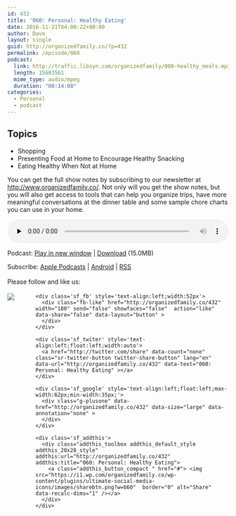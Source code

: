 ```yaml
---
id: 432
title: '060: Personal: Healthy Eating'
date: 2016-11-21T04:00:22+00:00
author: Dave
layout: single
guid: http://organizedfamily.co/?p=432
permalink: /episode/060
podcast:
  link: http://traffic.libsyn.com/organizedfamily/060-healthy_meals.mp3
  length: 15683561
  mime_type: audio/mpeg
  duration: "00:14:08"
categories:
  - Personal
  - podcast
---
```

## Topics

  * Shopping
  * Presenting Food at Home to Encourage Healthy Snacking
  * Eating Healthy When Not at Home

You can get the full show notes by subscribing to our newsletter at <http://www.organizedfamily.co/>. Not only will you get the show notes, but you will also get access to tools that can help you organize trips, have more meaningful conversations at the dinner table and some sample chore charts you can use in your home.

<div class="powerpress_player" id="powerpress_player_5381">
  <audio class="wp-audio-shortcode" id="audio-432-61" preload="none" style="width: 100%;" controls="controls"><source type="audio/mpeg" src="http://traffic.libsyn.com/organizedfamily/060-healthy_meals.mp3?_=61" /><a href="http://traffic.libsyn.com/organizedfamily/060-healthy_meals.mp3">http://traffic.libsyn.com/organizedfamily/060-healthy_meals.mp3</a></audio>
</div>

<p class="powerpress_links powerpress_links_mp3">
  Podcast: <a href="http://traffic.libsyn.com/organizedfamily/060-healthy_meals.mp3" class="powerpress_link_pinw" target="_blank" title="Play in new window" onclick="return powerpress_pinw('http://organizedfamily.co/?powerpress_pinw=432-podcast');" rel="nofollow">Play in new window</a> | <a href="http://traffic.libsyn.com/organizedfamily/060-healthy_meals.mp3" class="powerpress_link_d" title="Download" rel="nofollow" download="060-healthy_meals.mp3">Download</a> (15.0MB)
</p>

<p class="powerpress_links powerpress_subscribe_links">
  Subscribe: <a href="https://itunes.apple.com/us/podcast/organized-family/id1047979605?mt=2&ls=1#episodeGuid=http%3A%2F%2Forganizedfamily.co%2F%3Fp%3D432" class="powerpress_link_subscribe powerpress_link_subscribe_itunes" title="Subscribe on Apple Podcasts" rel="nofollow">Apple Podcasts</a> | <a href="http://subscribeonandroid.com/organizedfamily.co/feed/podcast" class="powerpress_link_subscribe powerpress_link_subscribe_android" title="Subscribe on Android" rel="nofollow">Android</a> | <a href="http://organizedfamily.co/feed/podcast" class="powerpress_link_subscribe powerpress_link_subscribe_rss" title="Subscribe via RSS" rel="nofollow">RSS</a>
</p>

<div class='sfsi_Sicons' style='width: 100%; display: inline-block; vertical-align: middle; text-align:left'>
  <div style='margin:0px 8px 0px 0px; line-height: 24px'>
    <span>Please follow and like us:</span>
  </div>
  
  <div class='sfsi_socialwpr'>
    <div class='sf_subscrbe' style='text-align:left;float:left;width:64px'>
      <a href="http://www.specificfeeds.com/widget/emailsubscribe/MTc5ODgx/OA==/" target="_blank"><img src="https://i2.wp.com/organizedfamily.co/wp-content/plugins/ultimate-social-media-icons/images/follow_subscribe.png?w=660" data-recalc-dims="1" /></a>
    </div>
    
    <div class='sf_fb' style='text-align:left;width:52px'>
      <div class="fb-like" href="http://organizedfamily.co/432" width="180" send="false" showfaces="false"  action="like" data-share="false" data-layout="button" >
      </div>
    </div>
    
    <div class='sf_twiter' style='text-align:left;float:left;width:auto'>
      <a href="http://twitter.com/share" data-count="none" class="sr-twitter-button twitter-share-button" lang="en" data-url="http://organizedfamily.co/432" data-text="060: Personal: Healthy Eating" ></a>
    </div>
    
    <div class='sf_google' style='text-align:left;float:left;max-width:62px;min-width:35px;'>
      <div class="g-plusone" data-href="http://organizedfamily.co/432" data-size="large" data-annotation="none" >
      </div>
    </div>
    
    <div class='sf_addthis'>
      <div class="addthis_toolbox addthis_default_style addthis_20x20_style" addthis:url="http://organizedfamily.co/432" addthis:title="060: Personal: Healthy Eating">
        <a class="addthis_button_compact " href="#"> <img src="https://i1.wp.com/organizedfamily.co/wp-content/plugins/ultimate-social-media-icons/images/sharebtn.png?w=660"  border="0" alt="Share" data-recalc-dims="1" /></a>
      </div>
    </div>
  </div>
</div>